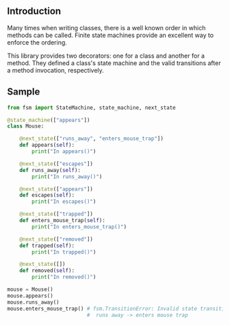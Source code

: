 
## Introduction

Many times when writing classes, there is a well known order in which
methods can be called. Finite state machines provide an excellent way
to enforce the ordering.

This library provides two decorators: one for a class and another for
a method. They defined a class's state machine and the valid
transitions after a method invocation, respectively.

## Sample

```python
from fsm import StateMachine, state_machine, next_state

@state_machine(["appears"])
class Mouse:

    @next_state(["runs_away", "enters_mouse_trap"])
    def appears(self):
        print("In appears()")

    @next_state(["escapes"])
    def runs_away(self):
        print("In runs_away()")

    @next_state(["appears"])
    def escapes(self):
        print("In escapes()")

    @next_state(["trapped"])
    def enters_mouse_trap(self):
        print("In enters_mouse_trap()")

    @next_state(["removed"])
    def trapped(self):
        print("In trapped()")

    @next_state([])
    def removed(self):
        print("In removed()")

mouse = Mouse()
mouse.appears()
mouse.runs_away()
mouse.enters_mouse_trap() # fsm.TransitionError: Invalid state transition:
                          #  runs away -> enters mouse trap
    
```
